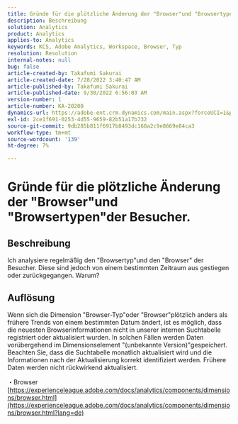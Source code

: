 ```yaml
---
title: Gründe für die plötzliche Änderung der "Browser"und "Browsertypen"der Besucher.
description: Beschreibung
solution: Analytics
product: Analytics
applies-to: Analytics
keywords: KCS, Adobe Analytics, Workspace, Browser, Typ
resolution: Resolution
internal-notes: null
bug: false
article-created-by: Takafumi Sakurai
article-created-date: 7/28/2022 3:40:47 AM
article-published-by: Takafumi Sakurai
article-published-date: 9/30/2022 6:56:03 AM
version-number: 1
article-number: KA-20200
dynamics-url: https://adobe-ent.crm.dynamics.com/main.aspx?forceUCI=1&pagetype=entityrecord&etn=knowledgearticle&id=7338840c-270e-ed11-82e5-000d3a379369
exl-id: 2ce1f691-0253-4d55-9659-82b51a17b732
source-git-commit: 9db285b811f6917b8493dc168a2c9e8669e84ca3
workflow-type: tm+mt
source-wordcount: '139'
ht-degree: 7%

---
```


# Gründe für die plötzliche Änderung der &quot;Browser&quot;und &quot;Browsertypen&quot;der Besucher.

## Beschreibung

Ich analysiere regelmäßig den &quot;Browsertyp&quot;und den &quot;Browser&quot; der Besucher. Diese sind jedoch von einem bestimmten Zeitraum aus gestiegen oder zurückgegangen. Warum?

## Auflösung


Wenn sich die Dimension &quot;Browser-Typ&quot;oder &quot;Browser&quot;plötzlich anders als frühere Trends von einem bestimmten Datum ändert, ist es möglich, dass die neuesten Browserinformationen nicht in unserer internen Suchtabelle registriert oder aktualisiert wurden. In solchen Fällen werden Daten vorübergehend im Dimensionselement &quot;(unbekannte Version)&quot;gespeichert. Beachten Sie, dass die Suchtabelle monatlich aktualisiert wird und die Informationen nach der Aktualisierung korrekt identifiziert werden. Frühere Daten werden nicht rückwirkend aktualisiert.

・Browser
[https://experienceleague.adobe.com/docs/analytics/components/dimensions/browser.html](https://experienceleague.adobe.com/docs/analytics/components/dimensions/browser.html?lang=de)
